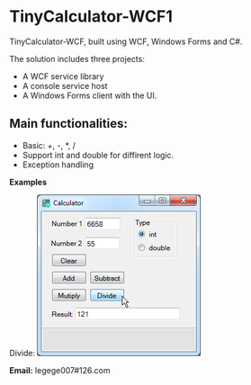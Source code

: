 # TinyCalculator-WCF1
TinyCalculator-WCF, built using WCF, Windows Forms and C#.

The solution includes three projects:
- A WCF service library
- A console service host
- A Windows Forms client with the UI.

## Main functionalities:
- Basic: +, -, *, /
- Support int and double for diffirent logic.
- Exception handling

**Examples**

Divide:
![Divide](https://raw.githubusercontent.com/yanglr/TinyCalculator-WCF1/master/ScreenShots/Divide.png)


**Email:** legege007#126.com
